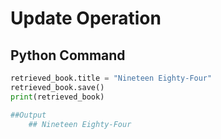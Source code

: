 # Update Operation

## Python Command
```python
retrieved_book.title = "Nineteen Eighty-Four"
retrieved_book.save()
print(retrieved_book)

##Output
    ## Nineteen Eighty-Four